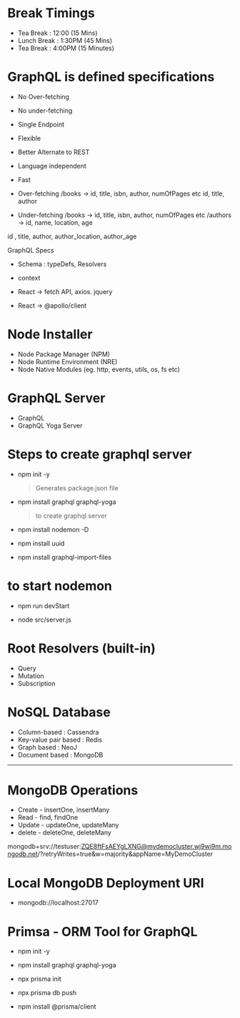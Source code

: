 # Break Timings

- Tea Break : 12:00 (15 Mins)
- Lunch Break : 1:30PM (45 Mins)
- Tea Break : 4:00PM (15 Minutes)

# GraphQL is defined specifications

- No Over-fetching
- No under-fetching
- Single Endpoint
- Flexible
- Better Alternate to REST
- Language independent
- Fast

- Over-fetching
  /books -> id, title, isbn, author, numOfPages etc
  id, title, author

- Under-fetching
  /books -> id, title, isbn, author, numOfPages etc
  /authors -> id, name, location, age

id , title, author, author_location, author_age

GraphQL Specs

- Schema : typeDefs, Resolvers
- context

- React -> fetch API, axios. jquery
- React -> @apollo/client

# Node Installer

- Node Package Manager (NPM)
- Node Runtime Environment (NRE)
- Node Native Modules (eg. http, events, utils, os, fs etc)

# GraphQL Server

- GraphQL
- GraphQL Yoga Server

# Steps to create graphql server

- npm init -y
  > Generates package.json file
- npm install graphql graphql-yoga
  > to create graphql server
- npm install nodemon -D

- npm install uuid
- npm install graphql-import-files

# to start nodemon

- npm run devStart

- node src/server.js

# Root Resolvers (built-in)

- Query
- Mutation
- Subscription

# NoSQL Database

- Column-based : Cassendra
- Key-value pair based : Redis
- Graph based : NeoJ
- Document based : MongoDB

---

# MongoDB Operations

- Create - insertOne, insertMany
- Read - find, findOne
- Update - updateOne, updateMany
- delete - deleteOne, deleteMany

mongodb+srv://testuser:ZQE8ftFsAEYgLXNG@mydemocluster.wj9wi9m.mongodb.net/?retryWrites=true&w=majority&appName=MyDemoCluster

# Local MongoDB Deployment URI

- mongodb://localhost:27017

# Primsa - ORM Tool for GraphQL

- npm init -y
- npm install graphql graphql-yoga

- npx prisma init
- npx prisma db push
- npm install @prisma/client
